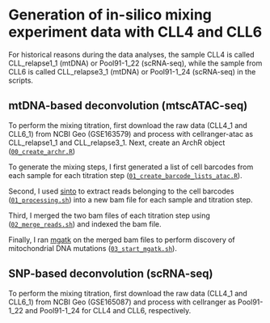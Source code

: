 # Generation of in-silico mixing experiment data with CLL4 and CLL6

For historical reasons during the data analyses, the sample CLL4 is called CLL_relapse1_1 (mtDNA) or Pool91-1_22 (scRNA-seq),
while the sample from CLL6 is called CLL_relapse3_1 (mtDNA) or Pool91-1_24 (scRNA-seq) in the scripts. 

## mtDNA-based deconvolution (mtscATAC-seq) 
To perform the mixing titration, first download the raw data (CLL4_1 and CLL6_1) from NCBI Geo (GSE163579) and process with cellranger-atac
as CLL_relapse1_1 and CLL_relapse3_1. Next, create an ArchR object ([```00_create_archr.R```](R/00_create_archr.R))

To generate the mixing steps, I first generated a list of cell barcodes from each sample for each titration step 
([```01_create_barcode_lists_atac.R```](R/01_create_barcode_lists_atac.R)).

Second, I used [sinto](https://github.com/timoast/sinto) to extract reads belonging to the cell barcodes 
([```01_processing.sh```](mtDNA/01_processing.sh)) into a new bam file for each sample and titration step.

Third, I merged the two bam files of each titration step using ([```02_merge_reads.sh```](mtDNA/02_merge_reads.sh)) 
and indexed the bam file.

Finally, I ran [mgatk](https://github.com/caleblareau/mgatk) on the merged bam files to perform discovery of 
mitochondrial DNA mutations ([```03_start_mgatk.sh```](mtDNA/03_start_mgatk.sh)).

## SNP-based deconvolution (scRNA-seq)
To perform the mixing titration, first download the raw data (CLL4_1 and CLL6_1) from NCBI Geo (GSE165087) and process with cellranger
as Pool91-1_22 and Pool91-1_24 for CLL4 and CLL6, respectively. 
